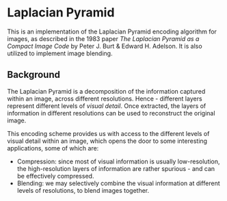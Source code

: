 # Laplacian Pyramid

This is an implementation of the Laplacian Pyramid 
encoding algorithm for images, as described in the 
1983 paper _The Laplacian Pyramid as a Compact Image
Code_ by Peter J. Burt & Edward H. Adelson. It is
also utilized to implement image blending.

## Background

The Laplacian Pyramid is a decomposition of the 
information captured within an image, across
different resolutions. Hence - different layers
represent different levels of _visual detail_. Once
extracted, the layers of information in different 
resolutions can be used to reconstruct the original 
image.

This encoding scheme provides us with access to the 
different levels of visual detail within an image,
which opens the door to some interesting applications,
some of which are:

* Compression: since most of visual information is 
usually low-resolution, the high-resolution layers
of information are rather spurious - and can be
effectively compressed.
* Blending: we may selectively combine the visual
information at different levels of resolutions, to
blend images together.